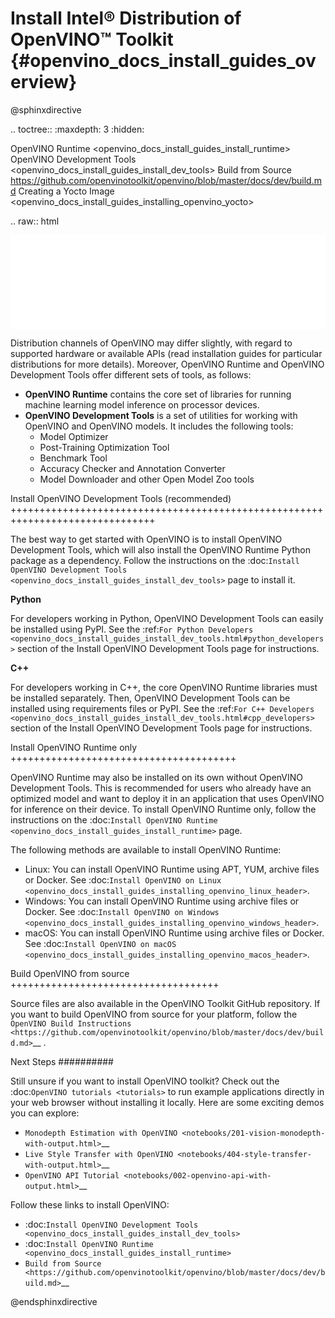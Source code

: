 # Install Intel® Distribution of OpenVINO™ Toolkit {#openvino_docs_install_guides_overview}

@sphinxdirective

.. toctree::
   :maxdepth: 3
   :hidden:
   
   OpenVINO Runtime <openvino_docs_install_guides_install_runtime>
   OpenVINO Development Tools <openvino_docs_install_guides_install_dev_tools>
   Build from Source <https://github.com/openvinotoolkit/openvino/blob/master/docs/dev/build.md>
   Creating a Yocto Image <openvino_docs_install_guides_installing_openvino_yocto>


.. raw:: html

   <script type="module" crossorigin src="_static/selector-tool/assets/index-f34d1fad.js"></script>
   <meta name="viewport" content="width=device-width, initial-scale=1.0" />
   <iframe id="selector" src="_static/selector-tool/selector-136759b.html" style="width: 100%; border: none" title="Download Intel® Distribution of OpenVINO™ Toolkit"></iframe>


Distribution channels of OpenVINO may differ slightly, with regard to supported hardware or available APIs (read installation guides for particular distributions for more details). 
Moreover, OpenVINO Runtime and OpenVINO Development Tools offer different sets of tools, as follows:

* **OpenVINO Runtime** contains the core set of libraries for running machine learning model inference on processor devices.
* **OpenVINO Development Tools** is a set of utilities for working with OpenVINO and OpenVINO models. It includes the following tools:
  - Model Optimizer
  - Post-Training Optimization Tool
  - Benchmark Tool
  - Accuracy Checker and Annotation Converter
  - Model Downloader and other Open Model Zoo tools


Install OpenVINO Development Tools (recommended)
+++++++++++++++++++++++++++++++++++++++++++++++++++++++++++++++++++++++++++++++

The best way to get started with OpenVINO is to install OpenVINO Development Tools, which will also install the OpenVINO Runtime Python package as a dependency. Follow the instructions on the :doc:`Install OpenVINO Development Tools <openvino_docs_install_guides_install_dev_tools>` page to install it.

**Python**

For developers working in Python, OpenVINO Development Tools can easily be installed using PyPI. See the :ref:`For Python Developers <openvino_docs_install_guides_install_dev_tools.html#python_developers>` section of the Install OpenVINO Development Tools page for instructions.

**C++**

For developers working in C++, the core OpenVINO Runtime libraries must be installed separately. Then, OpenVINO Development Tools can be installed using requirements files or PyPI. See the :ref:`For C++ Developers <openvino_docs_install_guides_install_dev_tools.html#cpp_developers>` section of the Install OpenVINO Development Tools page for instructions.

Install OpenVINO Runtime only
+++++++++++++++++++++++++++++++++++++++

OpenVINO Runtime may also be installed on its own without OpenVINO Development Tools. This is recommended for users who already have an optimized model and want to deploy it in an application that uses OpenVINO for inference on their device. To install OpenVINO Runtime only, follow the instructions on the :doc:`Install OpenVINO Runtime <openvino_docs_install_guides_install_runtime>` page.

The following methods are available to install OpenVINO Runtime:

* Linux: You can install OpenVINO Runtime using APT, YUM, archive files or Docker. See :doc:`Install OpenVINO on Linux <openvino_docs_install_guides_installing_openvino_linux_header>`.
* Windows: You can install OpenVINO Runtime using archive files or Docker. See :doc:`Install OpenVINO on Windows <openvino_docs_install_guides_installing_openvino_windows_header>`.
* macOS: You can install OpenVINO Runtime using archive files or Docker. See :doc:`Install OpenVINO on macOS <openvino_docs_install_guides_installing_openvino_macos_header>`.

Build OpenVINO from source
++++++++++++++++++++++++++++++++++++

Source files are also available in the OpenVINO Toolkit GitHub repository. If you want to build OpenVINO from source for your platform, follow the `OpenVINO Build Instructions <https://github.com/openvinotoolkit/openvino/blob/master/docs/dev/build.md>`__ .

Next Steps
##########

Still unsure if you want to install OpenVINO toolkit? Check out the :doc:`OpenVINO tutorials <tutorials>` to run example applications directly in your web browser without installing it locally. Here are some exciting demos you can explore:

- `Monodepth Estimation with OpenVINO <notebooks/201-vision-monodepth-with-output.html>`__
- `Live Style Transfer with OpenVINO <notebooks/404-style-transfer-with-output.html>`__
- `OpenVINO API Tutorial <notebooks/002-openvino-api-with-output.html>`__

Follow these links to install OpenVINO:

- :doc:`Install OpenVINO Development Tools <openvino_docs_install_guides_install_dev_tools>`
- :doc:`Install OpenVINO Runtime <openvino_docs_install_guides_install_runtime>`
- `Build from Source <https://github.com/openvinotoolkit/openvino/blob/master/docs/dev/build.md>`__

@endsphinxdirective

